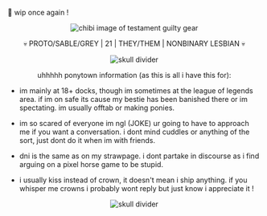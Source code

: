 🐏 wip once again !
<p align="center">
<picture>
  <source media="(prefers-color-scheme: dark)" srcset="https://static.wikia.nocookie.net/guilty-gear/images/f/f5/Testament_chibi.png/revision/latest/scale-to-width-down/1000?cb=20220811190748">
  <source media="(prefers-color-scheme: light)" srcset="https://static.wikia.nocookie.net/guilty-gear/images/f/f5/Testament_chibi.png/revision/latest/scale-to-width-down/1000?cb=20220811190748">
  <img alt="chibi image of testament guilty gear" src="https://static.wikia.nocookie.net/guilty-gear/images/f/f5/Testament_chibi.png/revision/latest/scale-to-width-down/1000?cb=20220811190748">
</picture>
<p align="center">
  💀 PROTO/SABLE/GREY | 21 | THEY/THEM | NONBINARY LESBIAN 💀
<p align="center">
<picture>
 <source media="(prefers-color-scheme: dark)" srcset="https://64.media.tumblr.com/38842a7aaa6c062ed50e59b78e84dd3a/c15dd26efcc8af51-61/s400x600/c36845301ac55fe16a66802cf2139e4cfe558a51.gifv">
 <source media="(prefers-color-scheme: light)" srcset="https://64.media.tumblr.com/38842a7aaa6c062ed50e59b78e84dd3a/c15dd26efcc8af51-61/s400x600/c36845301ac55fe16a66802cf2139e4cfe558a51.gifv">
 <img alt="skull divider" src="https://64.media.tumblr.com/38842a7aaa6c062ed50e59b78e84dd3a/c15dd26efcc8af51-61/s400x600/c36845301ac55fe16a66802cf2139e4cfe558a51.gifv">
</picture>
<p align="center">
  uhhhhh ponytown information (as this is all i have this for): 

  - im mainly at 18+ docks, though im sometimes at the league of legends area. if im on safe its cause my bestie has been banished there or im spectating. im usually offtab or making ponies.

- im so scared of everyone im ngl (JOKE) ur going to have to approach me if you want a conversation. i dont mind cuddles or anything of the sort, just dont do it when im with friends. 

- dni is the same as on my strawpage. i dont partake in discourse as i find arguing on a pixel horse game to be stupid. 

- i usually kiss instead of crown, it doesn't mean i ship anything. if you whisper me crowns i probably wont reply but just know i appreciate it !
<p align="center">
<picture>
 <source media="(prefers-color-scheme: dark)" srcset="https://64.media.tumblr.com/38842a7aaa6c062ed50e59b78e84dd3a/c15dd26efcc8af51-61/s400x600/c36845301ac55fe16a66802cf2139e4cfe558a51.gifv">
 <source media="(prefers-color-scheme: light)" srcset="https://64.media.tumblr.com/38842a7aaa6c062ed50e59b78e84dd3a/c15dd26efcc8af51-61/s400x600/c36845301ac55fe16a66802cf2139e4cfe558a51.gifv">
 <img alt="skull divider" src="https://64.media.tumblr.com/38842a7aaa6c062ed50e59b78e84dd3a/c15dd26efcc8af51-61/s400x600/c36845301ac55fe16a66802cf2139e4cfe558a51.gifv">
</picture>
<p align="center">

